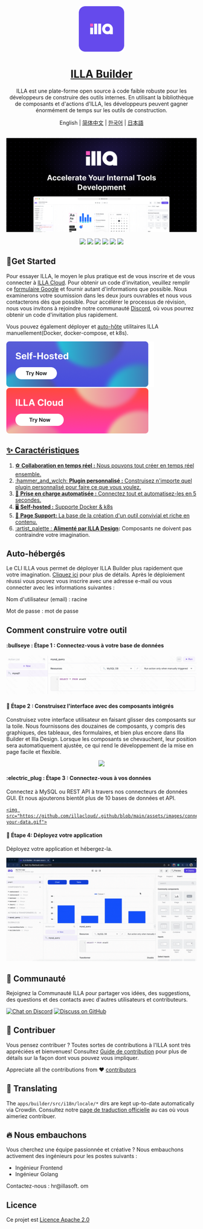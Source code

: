 <div align="center">
  <a href="https://cloud.illacloud.com/">
    <img alt="Logo de design ILLA" width="120px" height="120px" src="https://github.com/illacloud/.github/blob/main/assets/images/illa-logo.svg"/>
  </a>
</div>

<h1 align="center"><a href="https://cloud.illacloud.com/">ILLA Builder</a> </h1>

<p align="center">ILLA est une plate-forme open source à code faible robuste pour les développeurs de construire des outils internes. En utilisant la bibliothèque de composants et d'actions d'ILLA, les développeurs peuvent gagner énormément de temps sur les outils de construction. </p>

<div align="center">
English | <a href="https://github.com/illacloud/illa-builder/blob/main/README-CN.md">简体中文</a> | <a href="https://github.com/illacloud/illa-builder/blob/main/README-KR.md">한국어</a> | <a href="https://github.com/illacloud/illa-builder/blob/main/README-JP.md">日本語</a>
</div>

<br>
<p align="center">
<a href="https://cloud.illacloud.com/">
  <img src="https://github.com/illacloud/.github/blob/main/assets/images/github-home.png">
</a>
</p>


<p align="center">
  <a href="https://discord.gg/illacloud"><img src="https://img.shields.io/badge/chat-Discord-7289DA?logo=discord" height=18></a>
  <a href="https://twitter.com/illacloudHQ"><img src="https://img.shields.io/badge/Twitter-1DA1F2?logo=twitter&logoColor=white" height=18></a>
  <a href="https://github.com/orgs/illacloud/discussions"><img src="https://img.shields.io/badge/discussions-GitHub-333333?logo=github" height=18></a>
  <a title="Crowdin" target="_blank" href="https://crowdin.com/project/illa-builder"><img src="https://badges.crowdin.net/illa-builder/localized.svg"  height=18></a>
  <a href="./LICENSE"><img src="https://img.shields.io/github/license/illacloud/illa-builder" height=18></a>
  <a href="./CONTRIBUTING.md"><img src="https://badgen.net/badge/PRs/Welcome/green?icon=storybook" height=18></a>
</p>

## 🚀Get Started
Pour essayer ILLA, le moyen le plus pratique est de vous inscrire et de vous connecter à [ILLA Cloud](https://cloud.illacloud.com/). Pour obtenir un code d'invitation, veuillez remplir ce [formulaire Google](https://forms.gle/XFRSUc3yFpzbCdcWA) et fournir autant d'informations que possible. Nous examinerons votre soumission dans les deux jours ouvrables et nous vous contacterons dès que possible. Pour accélérer le processus de révision, nous vous invitons à rejoindre notre communauté [Discord](https://discord.gg/illacloud), où vous pourrez obtenir un code d'invitation plus rapidement.

Vous pouvez également déployer et [auto-hôte](https://github.com/illacloud/illa-builder#self-hosted) utilitaires ILLA manuellement(Docker, docker-compose, et k8s).

<p>
  <a href="https://www.illacloud.com/en-US/docs/deploy-introduction"><img src="https://github.com/illacloud/.github/blob/main/assets/images/selfhost.png" height=120 />
  <a href="https://cloud.illacloud.com/"><img src="https://raw.githubusercontent.com/illacloud/.github/main/assets/images/ILLA%20Cloud.png" height=120 />
</p>

## ✨ Caractéristiques

1. ⚽ **Collaboration en temps réel :** Nous pouvons tout créer en temps réel ensemble.
2. :hammer_and_wclch: **Plugin personnalisé :** Construisez n'importe quel plugin personnalisé pour faire ce que vous voulez.
3. 🤖 **Prise en charge automatisée :** Connectez tout et automatisez-les en 5 secondes.
4. 🖥️ **Self-hosted :** Supporte Docker & k8s
5. 📝 **Page Support:** La base de la création d'un outil convivial et riche en contenu.
6. :artist_palette : **Alimenté par [ILLA Design](https://github.com/illacloud/illa-design):** Composants ne doivent pas contraindre votre imagination.

## Auto-hébergés

Le CLI ILLA vous permet de déployer ILLA Builder plus rapidement que votre imagination. [Cliquez ici](https://www.illacloud.com/docs/illa-cli) pour plus de détails. Après le déploiement réussi vous pouvez vous inscrire avec une adresse e-mail ou vous connecter avec les informations suivantes :
<p align="left">Nom d'utilisateur (email) : racine</p>
<p align="left">Mot de passe : mot de passe</p>

## Comment construire votre outil

#### :bullseye : Étape 1 : Connectez-vous à votre base de données
<p align="center">
  <a href="https://cloud.illacloud.com/">
    <img src="https://github.com/illacloud/.github/blob/main/assets/images/sql.jpeg">
  </a>
</p>

#### 🎨 Étape 2 : Construisez l'interface avec des composants intégrés
Construisez votre interface utilisateur en faisant glisser des composants sur la toile. Nous fournissons des douzaines de composants, y compris des graphiques, des tableaux, des formulaires, et bien plus encore dans Illa Builder et Illa Design. Lorsque les composants se chevauchent, leur position sera automatiquement ajustée, ce qui rend le développement de la mise en page facile et flexible.

<p align="center">
  <a href="https://cloud.illacloud.com/">
    <img src="https://github.com/illacloud/.github/blob/main/assets/images/edit-ui-with-components.gif">
  </a>
</p>

#### :electric_plug : Étape 3 : Connectez-vous à vos données
Connectez à MySQL ou REST API à travers nos connecteurs de données GUI. Et nous ajouterons bientôt plus de 10 bases de données et API.
<p align="center">
  <a href="https://cloud.illacloud.com/">
    
    <img src="https://github.com/illacloud/.github/blob/main/assets/images/connect-your-data.gif">
  </a>
</p>

#### 🚀 Étape 4: Déployez votre application
Déployez votre application et hébergez-la.
<p align="center">
  <a href="https://cloud.illacloud.com/">
    <img src="https://github.com/illacloud/.github/blob/main/assets/images/deploy.gif">
  </a>
</p>

## 💬 Communauté

Rejoignez la Communauté ILLA pour partager vos idées, des suggestions, des questions et des contacts avec d'autres utilisateurs et contributeurs.

[![Chat on Discord](https://img.shields.io/badge/chat-Discord-7289DA?logo=discord)](https://discord.gg/illacloud)   [![Discuss on GitHub](https://img.shields.io/badge/discussions-GitHub-333333?logo=github)](https://github.com/orgs/illacloud/discussions)

## 🌱 Contribuer

Vous pensez contribuer ? Toutes sortes de contributions à l'ILLA sont très appréciées et bienvenues! Consultez [Guide de contribution](./CONTRIBUTING.md) pour plus de détails sur la façon dont vous pouvez vous impliquer.
<p>Appreciate all the contributions from ❤︎  <a href="https://github.com/illacloud/illa-builder/graphs/contributors">contributors</a></p>

## 📢 Translating

The `apps/builder/src/i18n/locale/*` dirs are kept up-to-date automatically via Crowdin. Consultez notre [page de traduction officielle](https://crowdin.com/project/illa-builder) au cas où vous aimeriez contribuer.

## 🔥 Nous embauchons

Vous cherchez une équipe passionnée et créative ? Nous embauchons activement des ingénieurs pour les postes suivants :

- Ingénieur Frontend
- Ingénieur Golang

Contactez-nous : hr@illasoft. om

## Licence

Ce projet est [Licence Apache 2.0](./LICENSE)
